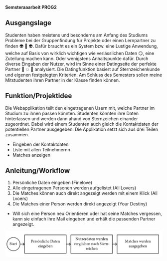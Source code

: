 **Semsteraaarbeit PROG2**

## Ausgangslage
Studenten haben meistens und besonderns am Anfang des Studiums Probleme bei der Gruppenfindung für Projekte oder einen Lernpartner zu finden :alien: :purple_heart: :alien:. Dafür braucht es ein System bzw. eine Lustige Anwendung, welche auf Basis von wirklich wichtigen wie verlässlichen Daten :smirk:, eine Zuteilung machen kann. Oder wenigstens Anhaltspunkte dafür. Durch diverse Eingaben der Nutzer, wird im Sinne einer Datingseite der perfekte Partner :revolving_hearts: :collision: :revolving_hearts: analysiert. Die Datingfunktion basiert auf Sternzeichenkunde und eigenen festgelegten Kriterien. Am Schluss des Semesters sollen meine Mitstudenten ihren Partner in der Klasse finden können. 

## Funktion/Projektidee
Die Webapplikation teilt den eingetragenen Usern mit, welche Partner im Studium zu ihnen passen könnten. Studenten könnten ihre Daten hinterlassen und werden dann ahand von Sternzeichen einander zugeordnet. Dabei wird einem Studenten auch gleich die Kontaktdaten der potentiellen Partner ausgegeben. Die Applikation setzt sich aus drei Teilen zusammen. 

- Eingeben der Kontaktdaten
- Liste mit allen Teilnehmernn
- Matches anzeigen


## Anleitung/Workflow

1. Persönliche Daten eingeben (Finelove)
2. Alle eingetragenen Personen werden aufgelistet (All Lovers)
3. Die Matches können auch direkt angezeigt werden mit einem Klick (All Lvoers)
4. Die Matches einer Person werden direkt angezeigt (Your Destiny)

- Will sich eine Person neu Orientieren oder hat seine Matches vergessen, kann sie einfach ihre Mail eingeben und erhält die passenden Partner angezeigt.

<img src="images/Ablaufdiagram_PROG2.jpg" alt="Ablaufdiagram-PROG2" title="Ablaufdiagram">
